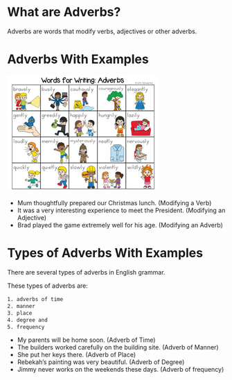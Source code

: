 # What are Adverbs?
Adverbs are words that modify verbs, adjectives or other adverbs.



# Adverbs With Examples

![partofspeech](images/adverb.jpg)


- Mum thoughtfully prepared our Christmas lunch. (Modifying a Verb)
- It was a very interesting experience to meet the President. (Modifying an Adjective)
- Brad played the game extremely well for his age. (Modifying an Adverb)


# Types of Adverbs With Examples

There are several types of adverbs in English grammar. 

These types of adverbs are:

    1. adverbs of time
    2. manner
    3. place
    4. degree and 
    5. frequency


- My parents will be home soon. (Adverb of Time)
- The builders worked carefully on the building site. (Adverb of Manner)
- She put her keys there. (Adverb of Place)
- Rebekah’s painting was very beautiful. (Adverb of Degree)
- Jimmy never works on the weekends these days. (Adverb of frequency)


